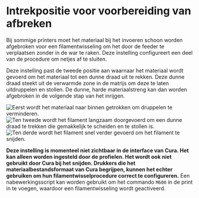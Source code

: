 Intrekpositie voor voorbereiding van afbreken
====
Bij sommige printers moet het materiaal bij het invoeren schoon worden afgebroken voor een filamentwisseling om het door de feeder te verplaatsen zonder in de war te raken. Deze instelling configureert een deel van de procedure om netjes af te sluiten.

Deze instelling past de tweede positie aan waarnaar het materiaal wordt gevoerd om het materiaal tot een dunne draad uit te rekken. Deze dunne draad steekt uit de verwarmde zone in de matrijs om deze te laten uitdruppelen en stollen. De dunne, harde materiaalstreng kan dan worden afgebroken in de volgende stap van het inrijgen.

![Eerst wordt het materiaal naar binnen getrokken om druppelen te verminderen.](../../../articles/images/filament_switch_anti_ooze.svg)
![Ten tweede wordt het filament langzaam doorgevoerd om een ​​dunne draad te trekken die gemakkelijk te scheiden en te stollen is.](../../../articles/images/filament_switch_break_preparation.svg)
![Ten derde wordt het filament snel verder gevoerd om het filament te snijden.](../../../articles/images/filament_switch_break.svg)

**Deze instelling is momenteel niet zichtbaar in de interface van Cura. Het kan alleen worden ingesteld door de profielen. Het wordt ook niet gebruikt door Cura bij het snijden. Drukkers die het materiaalbestandsformaat van Cura begrijpen, kunnen het echter gebruiken om hun filamentwisselprocedure correct te configureren.**
Een nabewerkingsscript kan worden gebruikt om het commando `M600` in de print in te voegen, waardoor een filamentwisseling wordt geactiveerd.